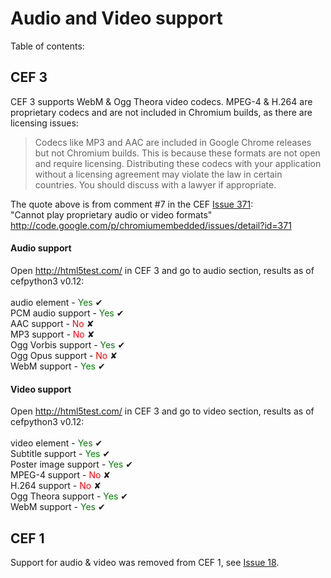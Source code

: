 # Audio and Video support #

Table of contents: 

## CEF 3 ##

CEF 3 supports WebM & Ogg Theora video codecs. MPEG-4 & H.264
are proprietary codecs and are not included in Chromium builds,
as there are licensing issues:

> Codecs like MP3 and AAC are included in Google Chrome releases but
> not Chromium builds. This is because these formats are not open and
> require licensing. Distributing these codecs with your application
> without a licensing agreement may violate the law in certain countries.
> You should discuss with a lawyer if appropriate.

The quote above is from comment #7 in the CEF [Issue 371](https://code.google.com/p/cefpython/issues/detail?id=371):<br>
"Cannot play proprietary audio or video formats"<br>
<a href='http://code.google.com/p/chromiumembedded/issues/detail?id=371'>http://code.google.com/p/chromiumembedded/issues/detail?id=371</a>

<h4>Audio support</h4>

Open <a href='http://html5test.com/'>http://html5test.com/</a> in CEF 3 and go to audio section, results as of cefpython3 v0.12:<br>
<br>
audio element - <font color='green'>Yes</font> ✔ <br>
PCM audio support - <font color='green'>Yes</font> ✔ <br>
AAC support - <font color='red'>No</font> ✘ <br>
MP3 support - <font color='red'>No</font> ✘ <br>
Ogg Vorbis support - <font color='green'>Yes</font> ✔ <br>
Ogg Opus support - <font color='red'>No</font> ✘ <br>
WebM support - <font color='green'>Yes</font> ✔ <br>

<h4>Video support</h4>

Open <a href='http://html5test.com/'>http://html5test.com/</a> in CEF 3 and go to video section, results as of cefpython3 v0.12:<br>
<br>
video element -	<font color='green'>Yes</font> ✔ <br>
Subtitle support - <font color='green'>Yes</font> ✔ <br>
Poster image support - <font color='green'>Yes</font> ✔ <br>
MPEG-4 support - <font color='red'>No</font> ✘ <br>
H.264 support - <font color='red'>No</font> ✘ <br>
Ogg Theora support - <font color='green'>Yes</font> ✔ <br>
WebM support - <font color='green'>Yes</font> ✔ <br>


<h2>CEF 1</h2>

Support for audio & video was removed from CEF 1, see <a href='https://code.google.com/p/cefpython/issues/detail?id=18'>Issue 18</a>.